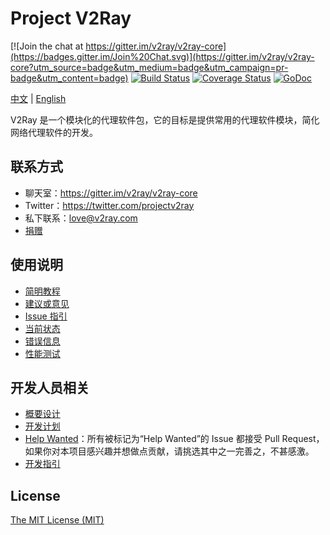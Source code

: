 # Project V2Ray

[![Join the chat at https://gitter.im/v2ray/v2ray-core](https://badges.gitter.im/Join%20Chat.svg)](https://gitter.im/v2ray/v2ray-core?utm_source=badge&utm_medium=badge&utm_campaign=pr-badge&utm_content=badge)
[![Build Status](https://travis-ci.org/v2ray/v2ray-core.svg?branch=master)](https://travis-ci.org/v2ray/v2ray-core)
[![Coverage Status](https://coveralls.io/repos/v2ray/v2ray-core/badge.svg?branch=master&service=github)](https://coveralls.io/github/v2ray/v2ray-core?branch=master)
[![GoDoc](https://godoc.org/github.com/v2ray/v2ray-core?status.svg)](https://godoc.org/github.com/v2ray/v2ray-core)

[中文](https://github.com/V2Ray/v2ray-core/blob/master/README.md) | [English](https://github.com/V2Ray/v2ray-core/blob/master/spec/en/README.md)

V2Ray 是一个模块化的代理软件包，它的目标是提供常用的代理软件模块，简化网络代理软件的开发。

## 联系方式
* 聊天室：https://gitter.im/v2ray/v2ray-core
* Twitter：https://twitter.com/projectv2ray
* 私下联系：love@v2ray.com
* [捐赠](https://github.com/v2ray/v2ray-core/blob/master/spec/donate.md)

## 使用说明
* [简明教程](https://github.com/V2Ray/v2ray-core/blob/master/spec/guide.md)
* [建议或意见](https://github.com/v2ray/v2ray-core/issues)
* [Issue 指引](https://github.com/V2Ray/v2ray-core/blob/master/spec/issue.md)
* [当前状态](https://github.com/V2Ray/v2ray-core/blob/master/spec/status.md)
* [错误信息](https://github.com/V2Ray/v2ray-core/blob/master/spec/errors.md)
* [性能测试](https://github.com/V2Ray/v2ray-core/blob/master/spec/benchmark.md)

## 开发人员相关
* [概要设计](https://github.com/V2Ray/v2ray-core/blob/master/spec/design.md)
* [开发计划](https://github.com/V2Ray/v2ray-core/blob/master/spec/roadmap.md)
* [Help Wanted](https://github.com/v2ray/v2ray-core/labels/help%20wanted)：所有被标记为“Help Wanted”的 Issue 都接受 Pull Request，如果你对本项目感兴趣并想做点贡献，请挑选其中之一完善之，不甚感激。
* [开发指引](https://github.com/V2Ray/v2ray-core/blob/master/spec/develop.md)

## License
[The MIT License (MIT)](https://raw.githubusercontent.com/v2ray/v2ray-core/master/LICENSE)
